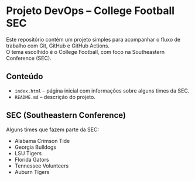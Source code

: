 # Projeto DevOps – College Football SEC

Este repositório contém um projeto simples para acompanhar o fluxo de trabalho com Git, GitHub e GitHub Actions.  
O tema escolhido é o College Football, com foco na Southeastern Conference (SEC).

## Conteúdo
- `index.html` – página inicial com informações sobre alguns times da SEC.
- `README.md` – descrição do projeto.

## SEC (Southeastern Conference)
Alguns times que fazem parte da SEC:
- Alabama Crimson Tide
- Georgia Bulldogs
- LSU Tigers
- Florida Gators
- Tennessee Volunteers
- Auburn Tigers



